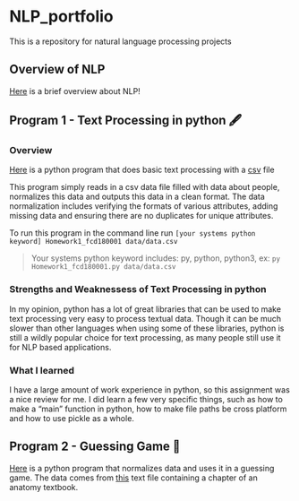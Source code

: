 # NLP_portfolio
This is a repository for natural language processing projects

## Overview of NLP
[Here](Overview_of_NLP.pdf) is a brief overview about NLP!

## Program 1 - Text Processing in python :fountain_pen:

### Overview
[Here](Python_Text_Processing/Homework1_fcd180001.py) is a python program that does basic text processing with a [csv](Python_Text_Processing/data/data.csv) file

This program simply reads in a csv data file filled with data about people, normalizes this data and outputs this data in a clean format. The data normalization includes verifying the formats of various attributes, adding missing data and ensuring there are no duplicates for unique attributes.

To run this program in the command line run 
`[your systems python keyword] Homework1_fcd180001 data/data.csv`
>Your systems python keyword includes: py, python, python3, ex: `py Homework1_fcd180001.py data/data.csv`

### Strengths and Weaknessess of Text Processing in python

In my opinion, python has a lot of great libraries that can be used to make text processing very easy to process textual data. Though it can be much slower than other languages when using some of these libraries, python is still a wildly popular choice for text processing, as many people still use it for NLP based applications.

### What I learned
I have a large amount of work experience in python, so this assignment was a nice review for me. I did learn a few very specific things, such as how to make a “main” function in python, how to make file paths be cross platform and how to use pickle as a whole.

## Program 2 - Guessing Game :dart:
[Here](Guessing_Game/Homework2_fcd180001.py) is a python program that normalizes data and uses it in a guessing game. The data comes from [this](Guessing_Game/anat19.txt) text file containing a chapter of an anatomy textbook.


